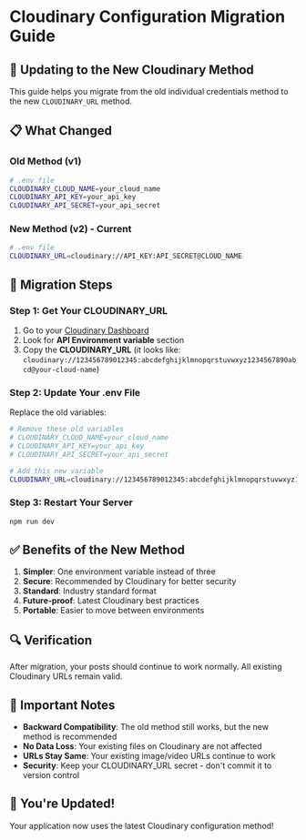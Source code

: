 # Cloudinary Configuration Migration Guide

## 🔄 **Updating to the New Cloudinary Method**

This guide helps you migrate from the old individual credentials method to the new `CLOUDINARY_URL` method.

## 📋 **What Changed**

### **Old Method (v1)**
```bash
# .env file
CLOUDINARY_CLOUD_NAME=your_cloud_name
CLOUDINARY_API_KEY=your_api_key
CLOUDINARY_API_SECRET=your_api_secret
```

### **New Method (v2) - Current**
```bash
# .env file
CLOUDINARY_URL=cloudinary://API_KEY:API_SECRET@CLOUD_NAME
```

## 🚀 **Migration Steps**

### **Step 1: Get Your CLOUDINARY_URL**
1. Go to your [Cloudinary Dashboard](https://cloudinary.com/console)
2. Look for **API Environment variable** section
3. Copy the **CLOUDINARY_URL** (it looks like: `cloudinary://123456789012345:abcdefghijklmnopqrstuvwxyz1234567890abcd@your-cloud-name`)

### **Step 2: Update Your .env File**
Replace the old variables:
```bash
# Remove these old variables
# CLOUDINARY_CLOUD_NAME=your_cloud_name
# CLOUDINARY_API_KEY=your_api_key
# CLOUDINARY_API_SECRET=your_api_secret

# Add this new variable
CLOUDINARY_URL=cloudinary://123456789012345:abcdefghijklmnopqrstuvwxyz1234567890abcd@your-cloud-name
```

### **Step 3: Restart Your Server**
```bash
npm run dev
```

## ✅ **Benefits of the New Method**

1. **Simpler**: One environment variable instead of three
2. **Secure**: Recommended by Cloudinary for better security
3. **Standard**: Industry standard format
4. **Future-proof**: Latest Cloudinary best practices
5. **Portable**: Easier to move between environments

## 🔍 **Verification**
After migration, your posts should continue to work normally. All existing Cloudinary URLs remain valid.

## 🚨 **Important Notes**
- **Backward Compatibility**: The old method still works, but the new method is recommended
- **No Data Loss**: Your existing files on Cloudinary are not affected
- **URLs Stay Same**: Your existing image/video URLs continue to work
- **Security**: Keep your CLOUDINARY_URL secret - don't commit it to version control

## 🎉 **You're Updated!**
Your application now uses the latest Cloudinary configuration method!
